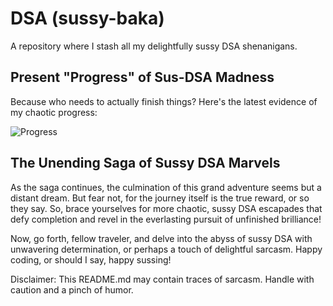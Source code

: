 # DSA (sussy-baka) 

A repository where I stash all my delightfully sussy DSA shenanigans.

## Present "Progress" of Sus-DSA Madness
Because who needs to actually finish things? Here's the latest evidence of my chaotic progress:

![Progress](https://img.shields.io/badge/Patterns-16%2F22-green)


## The Unending Saga of Sussy DSA Marvels
As the saga continues, the culmination of this grand adventure seems but a distant dream. But fear not, for the journey itself is the true reward, or so they say. So, brace yourselves for more chaotic, sussy DSA escapades that defy completion and revel in the everlasting pursuit of unfinished brilliance!

Now, go forth, fellow traveler, and delve into the abyss of sussy DSA with unwavering determination, or perhaps a touch of delightful sarcasm. Happy coding, or should I say, happy sussing!

Disclaimer: This README.md may contain traces of sarcasm. Handle with caution and a pinch of humor.
